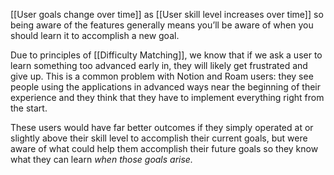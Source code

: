 [[User goals change over time]] as [[User skill level increases over time]] so being aware of the features generally means you’ll be aware of when you should learn it to accomplish a new goal.

Due to principles of [[Difficulty Matching]], we know that if we ask a user to learn something too advanced early in, they will likely get frustrated and give up. This is a common problem with Notion and Roam users: they see people using the applications in advanced ways near the beginning of their experience and they think that they have to implement everything right from the start.

These users would have far better outcomes if they simply operated at or slightly above their skill level to accomplish their current goals, but were aware of what could help them accomplish their future goals so they know what they can learn *when those goals arise.*